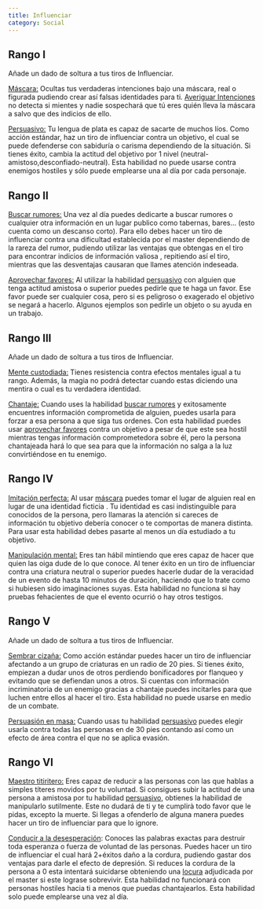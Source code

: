 ```yaml
---
title: Influenciar
category: Social
---
```


## Rango I

Añade un dado de soltura a tus tiros de Influenciar.

<u>Máscara:</u> Ocultas tus verdaderas intenciones bajo una máscara, real o figurada pudiendo crear así falsas identidades para ti. [Averiguar Intenciones](https://raldamain.com/rules/Crear%20personajes/talentos.html#averiguar-intenciones-sab) no detecta si mientes y nadie sospechará que tú eres quién lleva la máscara a salvo que des indicios de ello.

<u>Persuasivo:</u> Tu lengua de plata es capaz de sacarte de muchos líos. Como acción estándar, haz un tiro de influenciar contra un objetivo, el cual se puede defenderse con sabiduría o carisma dependiendo de la situación. Si tienes éxito, cambia la actitud del objetivo por 1 nivel (neutral-amistoso,desconfiado-neutral). Esta habilidad no puede usarse contra enemigos hostiles y sólo puede emplearse una al día por cada personaje.

## Rango II

<u>Buscar rumores:</u> Una vez al día puedes dedicarte a buscar rumores o cualquier otra información en un lugar publico como tabernas, bares... (esto cuenta como un descanso corto). Para ello debes hacer un tiro de influenciar contra una dificultad establecida por el master dependiendo de la rareza del rumor, pudiendo utilizar las ventajas que obtengas en el tiro para encontrar indicios de información valiosa , repitiendo así el tiro, mientras que las desventajas causaran que llames atención indeseada.

<u>Aprovechar favores:</u> Al utilizar la habilidad [persuasivo](https://raldamain.com/rules/Rangos/Social/influenciar.html#rango-i) con alguien que tenga actitud amistosa o superior puedes pedirle que te haga un favor. Ese favor puede ser cualquier cosa, pero si es peligroso o exagerado el objetivo se negará a hacerlo. Algunos ejemplos son pedirle un objeto o su ayuda en un trabajo.

## Rango III

Añade un dado de soltura a tus tiros de Influenciar.

<u>Mente custodiada:</u> Tienes resistencia contra efectos mentales igual a tu rango. Además, la magia no podrá detectar cuando estas diciendo una mentira o cual es tu verdadera identidad.

<u>Chantaje:</u> Cuando uses la habilidad [buscar rumores](https://raldamain.com/rules/Rangos/Social/influenciar.html#rango-ii) y exitosamente encuentres información comprometida de alguien, puedes usarla para forzar a esa persona a que siga tus ordenes. Con esta habilidad puedes usar [aprovechar favores](https://raldamain.com/rules/Rangos/Social/influenciar.html#rango-ii) contra un objetivo a pesar de que este sea hostil mientras tengas información comprometedora sobre él, pero la persona chantajeada hará lo que sea para que la información no salga a la luz convirtiéndose en tu enemigo.

## Rango IV

<u>Imitación perfecta:</u> Al usar [máscara](https://raldamain.com/rules/Rangos/Social/influenciar.html#rango-i) puedes tomar el lugar de alguien real en lugar de una identidad ficticia . Tu identidad es casi indistinguible para conocidos de la persona, pero llamaras la atención si careces de información tu objetivo debería conocer o te comportas de manera distinta. Para usar esta habilidad debes pasarte al menos un día estudiado a tu objetivo.

<u>Manipulación mental:</u> Eres tan hábil mintiendo que eres capaz de hacer que quien las oiga dude de lo que conoce. Al tener éxito en un tiro de influenciar contra una criatura neutral o superior puedes hacerle dudar de la veracidad de un evento de hasta 10 minutos de duración, haciendo que lo trate como si hubiesen sido imaginaciones suyas. Esta habilidad no funciona si hay pruebas fehacientes de que el evento ocurrió o hay otros testigos.

## Rango V

Añade un dado de soltura a tus tiros de Influenciar.

<u>Sembrar cizaña:</u> Como acción estándar puedes hacer un tiro de influenciar afectando a un grupo de criaturas en un radio de 20 pies. Si tienes éxito, empiezan a dudar unos de otros perdiendo bonificadores por flanqueo y evitando que se defiendan unos a otros. Si cuentas con información incriminatoria de un enemigo gracias a chantaje puedes incitarles para que luchen entre ellos al hacer el tiro. Esta habilidad no puede usarse en medio de un combate.

<u>Persuasión en masa:</u> Cuando usas tu habilidad [persuasivo](https://raldamain.com/rules/Rangos/Social/influenciar.html#rango-i) puedes elegir usarla contra todas las personas en de 30 pies contando así como un efecto de área contra el que no se aplica evasión.

## Rango VI

<u>Maestro titiritero:</u> Eres capaz de reducir a las personas con las que hablas a simples títeres movidos por tu voluntad. Si consigues subir la actitud de una persona a amistosa por tu habilidad [persuasivo](https://raldamain.com/rules/Rangos/Social/influenciar.html#rango-i), obtienes la habilidad de manipularlo sutilmente. Este no dudará de ti y te cumplirà todo favor que le pidas, excepto la muerte. Si llegas a ofenderlo de alguna manera puedes hacer un tiro de influenciar para que lo ignore.

<u>Conducir a la desesperación</u>: Conoces las palabras exactas para destruir toda esperanza o fuerza de voluntad de las personas. Puedes hacer un tiro de influenciar el cual hará 2+éxitos daño a la cordura, pudiendo gastar dos ventajas para darle el efecto de depresión. Si reduces la cordura de la persona a 0 esta intentará suicidarse obteniendo una [locura](https://raldamain.com/rules/Reglas%20adicionales/locura.html) adjudicada por el master si este lograse sobrevivir. Esta habilidad no funcionará con personas hostiles hacia ti a menos que puedas chantajearlos. Esta habilidad solo puede emplearse una vez al día.